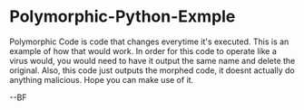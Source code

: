 # Polymorphic-Python-Exmple

Polymorphic Code is code that changes everytime it's executed. This is an example of how that would work. In order for this code to operate
like a virus would, you would need to have it output the same name and delete the original. Also, this code just outputs the morphed code,
it doesnt actually do anything malicious. Hope you can make use of it.

--BF
